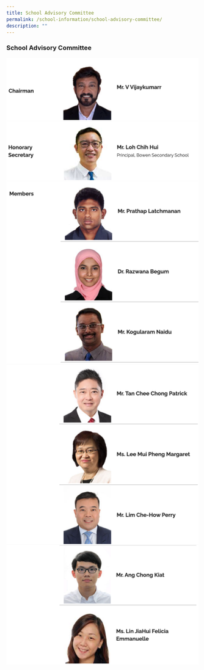 ```yaml
---
title: School Advisory Committee
permalink: /school-information/school-advisory-committee/
description: ""
---
```

### School Advisory Committee
![SAC Chairperson](/images/School%20Advisory%20Committee/SAC1.png)
![Principal Bowen Sec](/images/School%20Advisory%20Committee/SAC2.png)
![SAC Members 1](/images/School%20Advisory%20Committee/SAC3.png)
![SAC Members 2](/images/School%20Advisory%20Committee/SAC4.png)
![SAC Members 3](/images/School%20Advisory%20Committee/SAC5.png)<br>